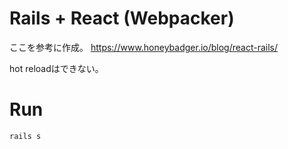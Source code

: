# Rails + React (Webpacker)

ここを参考に作成。
https://www.honeybadger.io/blog/react-rails/

hot reloadはできない。

# Run

```sh
rails s
```

